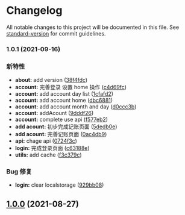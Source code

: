# Changelog

All notable changes to this project will be documented in this file. See [standard-version](https://github.com/conventional-changelog/standard-version) for commit guidelines.

### 1.0.1 (2021-09-16)

### 新特性

- **about:** add version ([38f4fdc](https://github.com/ydfk/meow-accounts-mobile/commit/38f4fdca68fbc972b8ca1be10abd70c761c0b0ce))
- **account:** 完善登录 设置 home 操作 ([c4d69fc](https://github.com/ydfk/meow-accounts-mobile/commit/c4d69fc43ed344ea5db5baf4f61fb91585e389d2))
- **account:** add account day list ([1cfafd2](https://github.com/ydfk/meow-accounts-mobile/commit/1cfafd2081981e9ff3ce9c04c358fcdcb0b54d7b))
- **account:** add account home ([dbc6881](https://github.com/ydfk/meow-accounts-mobile/commit/dbc688148a1b0f26364bd50404e4adb1f16bdd55))
- **account:** add account month and day ([d0ccc3b](https://github.com/ydfk/meow-accounts-mobile/commit/d0ccc3b194e95404e0864343dec9150b02cb6fa3))
- **account:** addAcount ([9dddf26](https://github.com/ydfk/meow-accounts-mobile/commit/9dddf266907b142f17936cb5ee6fe0d529a1c652))
- **account:** complete use api ([f577eb2](https://github.com/ydfk/meow-accounts-mobile/commit/f577eb21e32d1bc87641000e92ba95e557601e91))
- **add acount:** 初步完成记账页面 ([5dedb0e](https://github.com/ydfk/meow-accounts-mobile/commit/5dedb0ea2b560f7bc39e3a162d94335b1538534f))
- **add acount:** 完善记账页面 ([0ac4db9](https://github.com/ydfk/meow-accounts-mobile/commit/0ac4db9b8f5aa635ee3eb901d58fba9638a09c25))
- **api:** chage api ([0724f3c](https://github.com/ydfk/meow-accounts-mobile/commit/0724f3c201a78f65da0756506ccc0dfd24eacf44))
- **login:** 完成登录页面 ([c63188e](https://github.com/ydfk/meow-accounts-mobile/commit/c63188e2deac36d20e4468982b57bdc307e0a43a))
- **utils:** add cache ([f3c379c](https://github.com/ydfk/meow-accounts-mobile/commit/f3c379cbd1ebc1ad66c6d441b68c2bdf60237543))

### Bug 修复

- **login:** clear localstorage ([929bb08](https://github.com/ydfk/meow-accounts-mobile/commit/929bb080dbf6817d48f74db571ff81546d941b31))

## [1.0.0](https://github.com/ydfk/vue3-starter/compare/v0.0.2...v1.0.0) (2021-08-27)
